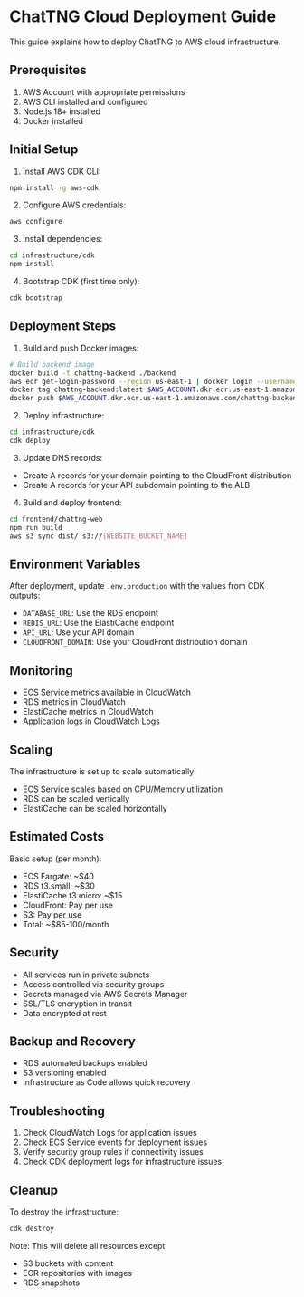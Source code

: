 # ChatTNG Cloud Deployment Guide

This guide explains how to deploy ChatTNG to AWS cloud infrastructure.

## Prerequisites

1. AWS Account with appropriate permissions
2. AWS CLI installed and configured
3. Node.js 18+ installed
4. Docker installed

## Initial Setup

1. Install AWS CDK CLI:
```bash
npm install -g aws-cdk
```

2. Configure AWS credentials:
```bash
aws configure
```

3. Install dependencies:
```bash
cd infrastructure/cdk
npm install
```

4. Bootstrap CDK (first time only):
```bash
cdk bootstrap
```

## Deployment Steps

1. Build and push Docker images:
```bash
# Build backend image
docker build -t chattng-backend ./backend
aws ecr get-login-password --region us-east-1 | docker login --username AWS --password-stdin $AWS_ACCOUNT.dkr.ecr.us-east-1.amazonaws.com
docker tag chattng-backend:latest $AWS_ACCOUNT.dkr.ecr.us-east-1.amazonaws.com/chattng-backend:latest
docker push $AWS_ACCOUNT.dkr.ecr.us-east-1.amazonaws.com/chattng-backend:latest
```

2. Deploy infrastructure:
```bash
cd infrastructure/cdk
cdk deploy
```

3. Update DNS records:
- Create A records for your domain pointing to the CloudFront distribution
- Create A records for your API subdomain pointing to the ALB

4. Build and deploy frontend:
```bash
cd frontend/chattng-web
npm run build
aws s3 sync dist/ s3://[WEBSITE_BUCKET_NAME]
```

## Environment Variables

After deployment, update `.env.production` with the values from CDK outputs:

- `DATABASE_URL`: Use the RDS endpoint
- `REDIS_URL`: Use the ElastiCache endpoint
- `API_URL`: Use your API domain
- `CLOUDFRONT_DOMAIN`: Use your CloudFront distribution domain

## Monitoring

- ECS Service metrics available in CloudWatch
- RDS metrics in CloudWatch
- ElastiCache metrics in CloudWatch
- Application logs in CloudWatch Logs

## Scaling

The infrastructure is set up to scale automatically:
- ECS Service scales based on CPU/Memory utilization
- RDS can be scaled vertically
- ElastiCache can be scaled horizontally

## Estimated Costs

Basic setup (per month):
- ECS Fargate: ~$40
- RDS t3.small: ~$30
- ElastiCache t3.micro: ~$15
- CloudFront: Pay per use
- S3: Pay per use
- Total: ~$85-100/month

## Security

- All services run in private subnets
- Access controlled via security groups
- Secrets managed via AWS Secrets Manager
- SSL/TLS encryption in transit
- Data encrypted at rest

## Backup and Recovery

- RDS automated backups enabled
- S3 versioning enabled
- Infrastructure as Code allows quick recovery

## Troubleshooting

1. Check CloudWatch Logs for application issues
2. Check ECS Service events for deployment issues
3. Verify security group rules if connectivity issues
4. Check CDK deployment logs for infrastructure issues

## Cleanup

To destroy the infrastructure:
```bash
cdk destroy
```

Note: This will delete all resources except:
- S3 buckets with content
- ECR repositories with images
- RDS snapshots 